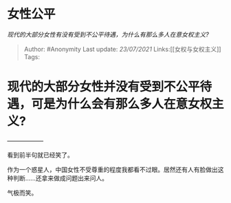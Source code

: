 # 女性公平
*现代的大部分女性有没有受到不公平待遇，为什么有那么多人在意女权主义?*

> Author: #Anonymity
> Last update: *23/07/2021* 
> Links:[[女权与女权主义]]
> Tags:   

 
现代的大部分女性并没有受到不公平待遇，可是为什么会有那么多人在意女权主义?
=====================================

——————

看到前半句就已经笑了。

作为一个惑星人，中国女性不受尊重的程度我都看不过眼。居然还有人有脸做出这种判断……还拿来做成问题出来问人。

气极而笑。



